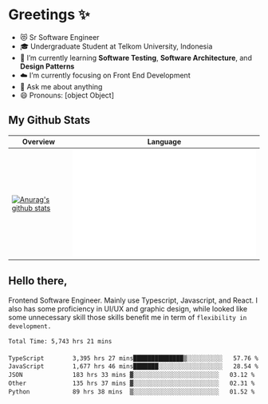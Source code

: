 # Greetings ✨
- 😻 Sr Software Engineer
- 🎓 Undergraduate Student at Telkom University, Indonesia
- 🌱 I’m currently learning **Software Testing**, **Software Architecture**, and **Design Patterns**
- ☁️ I’m currently focusing on Front End Development
- 💬 Ask me about anything
- 😄 Pronouns: [object Object]

## My Github Stats

| Overview | Language |
| --- | --- |
|[![Anurag's github stats](https://github-readme-stats.vercel.app/api?username=abui-am&count_private=true)](https://github.com/anuraghazra/github-readme-stats)|![Language](https://raw.githubusercontent.com/abui-am/stats/c6455f656dfce7acd3951e5ec5b25d72af0b2ee3/generated/languages.svg)|

## Hello there, 
Frontend Software Engineer. 
Mainly use Typescript, Javascript, and React. I also has some proficiency in UI/UX and graphic design, while looked like some unnecessary skill those skills benefit me in term of `flexibility in development.`


<!--START_SECTION:waka-->

```txt
Total Time: 5,743 hrs 21 mins

TypeScript        3,395 hrs 27 mins██████████████▒░░░░░░░░░░   57.76 %
JavaScript        1,677 hrs 46 mins███████░░░░░░░░░░░░░░░░░░   28.54 %
JSON              183 hrs 33 mins ▓░░░░░░░░░░░░░░░░░░░░░░░░   03.12 %
Other             135 hrs 37 mins ▓░░░░░░░░░░░░░░░░░░░░░░░░   02.31 %
Python            89 hrs 38 mins  ▒░░░░░░░░░░░░░░░░░░░░░░░░   01.52 %
```

<!--END_SECTION:waka-->
